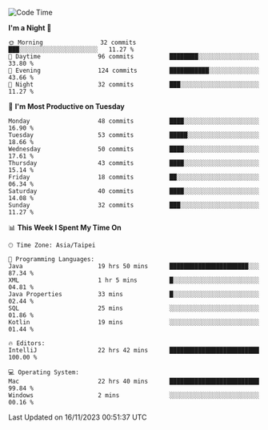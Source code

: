 <!--START_SECTION:waka-->
![Code Time](http://img.shields.io/badge/Code%20Time-654%20hrs%2046%20mins-blue)

**I'm a Night 🦉** 

```text
🌞 Morning                32 commits          ███░░░░░░░░░░░░░░░░░░░░░░   11.27 % 
🌆 Daytime                96 commits          ████████░░░░░░░░░░░░░░░░░   33.80 % 
🌃 Evening                124 commits         ███████████░░░░░░░░░░░░░░   43.66 % 
🌙 Night                  32 commits          ███░░░░░░░░░░░░░░░░░░░░░░   11.27 % 
```
📅 **I'm Most Productive on Tuesday** 

```text
Monday                   48 commits          ████░░░░░░░░░░░░░░░░░░░░░   16.90 % 
Tuesday                  53 commits          █████░░░░░░░░░░░░░░░░░░░░   18.66 % 
Wednesday                50 commits          ████░░░░░░░░░░░░░░░░░░░░░   17.61 % 
Thursday                 43 commits          ████░░░░░░░░░░░░░░░░░░░░░   15.14 % 
Friday                   18 commits          ██░░░░░░░░░░░░░░░░░░░░░░░   06.34 % 
Saturday                 40 commits          ████░░░░░░░░░░░░░░░░░░░░░   14.08 % 
Sunday                   32 commits          ███░░░░░░░░░░░░░░░░░░░░░░   11.27 % 
```


📊 **This Week I Spent My Time On** 

```text
🕑︎ Time Zone: Asia/Taipei

💬 Programming Languages: 
Java                     19 hrs 50 mins      ██████████████████████░░░   87.34 % 
XML                      1 hr 5 mins         █░░░░░░░░░░░░░░░░░░░░░░░░   04.81 % 
Java Properties          33 mins             █░░░░░░░░░░░░░░░░░░░░░░░░   02.44 % 
SQL                      25 mins             ░░░░░░░░░░░░░░░░░░░░░░░░░   01.86 % 
Kotlin                   19 mins             ░░░░░░░░░░░░░░░░░░░░░░░░░   01.44 % 

🔥 Editors: 
IntelliJ                 22 hrs 42 mins      █████████████████████████   100.00 % 

💻 Operating System: 
Mac                      22 hrs 40 mins      █████████████████████████   99.84 % 
Windows                  2 mins              ░░░░░░░░░░░░░░░░░░░░░░░░░   00.16 % 
```


 Last Updated on 16/11/2023 00:51:37 UTC
<!--END_SECTION:waka-->
